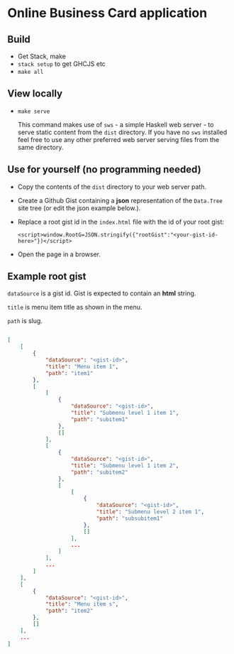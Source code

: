 
# Online Business Card application

## Build

- Get Stack, make
- `stack setup` to get GHCJS etc
- `make all`

## View locally

- ` make serve `

  This command makes use of `sws` - a simple Haskell web server - to serve static content from the `dist` directory. If you have no `sws` installed feel free to use any other preferred web server serving files from the same directory.

## Use for yourself (no programming needed)

- Copy the contents of the `dist` directory to your web server path.
- Create a Github Gist containing a **json** representation of the `Data.Tree` site tree (or edit the json example below.). 
- Replace a root gist id in the `index.html` file with the id of your root gist:

  `<script>window.RootG=JSON.stringify({"rootGist":"<your-gist-id-here>"})</script>`
- Open the page in a browser.


## Example root gist

`dataSource` is a gist id. Gist is expected to contain an **html** string.

`title` is menu item title as shown in the menu.

`path` is slug.


```json

[
    [
        {
            "dataSource": "<gist-id>",
            "title": "Menu item 1",
            "path": "item1"
        },
        [
            [
                {
                    "dataSource": "<gist-id>",
                    "title": "Submenu level 1 item 1",
                    "path": "subitem1"
                },
                []
            ],
            [
                {
                    "dataSource": "<gist-id>",
                    "title": "Submenu level 1 item 2",
                    "path": "subitem2"
                },
                [
                    [
                        {
                            "dataSource": "<gist-id>",
                            "title": "Submenu level 2 item 1",
                            "path": "subsubitem1"
                        },
                        []
                    ],
                    ...
                ]
            ],
            ...
        ]
    ],
    [
        {
            "dataSource": "<gist-id>",
            "title": "Menu item s",
            "path": "item2"
        },
        []
    ],
    ...
]

```
